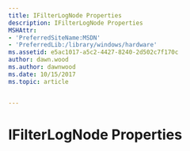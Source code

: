 ```yaml
---
title: IFilterLogNode Properties
description: IFilterLogNode Properties
MSHAttr:
- 'PreferredSiteName:MSDN'
- 'PreferredLib:/library/windows/hardware'
ms.assetid: e5ac1017-a5c2-4427-8240-2d502c7f170c
author: dawn.wood
ms.author: dawnwood
ms.date: 10/15/2017
ms.topic: article


---
```


# IFilterLogNode Properties


 

 






